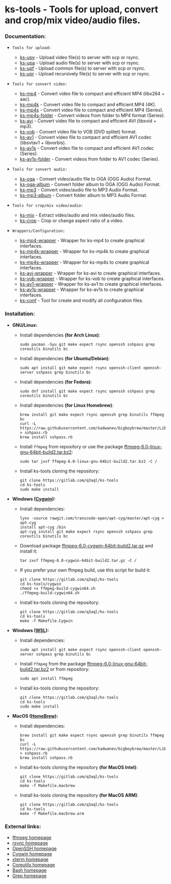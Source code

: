 ks-tools - Tools for upload, convert and crop/mix video/audio files.
====================================================================

### Documentation:
  * `Tools for upload:`

    * [ks-upv](doc/ks-upv.md) - Upload video file(s) to server with scp or rsync.
    * [ks-upa](doc/ks-upa.md) - Upload audio file(s) to server with scp or rsync.
    * [ks-upf](doc/ks-upf.md) - Upload common file(s) to server with scp or rsync.
    * [ks-upr](doc/ks-upr.md) - Upload recursively file(s) to server with scp or rsync.
  
  * `Tools for convert video:`

    * [ks-mp4](doc/ks-mp4.md) - Convert video file to compact and efficient MP4 (libx264 + aac).
    * [ks-mp4k](doc/ks-mp4k.md) - Convert video file to compact and efficient MP4 (4K).
    * [ks-mp4s](doc/ks-mp4s.md) - Convert video file to compact and efficient MP4 (Series).
    * [ks-mp4s-folder](doc/ks-mp4s-folder.md) - Convert videos from folder to MP4 format (Series).
    * [ks-avi](doc/ks-avi.md) - Convert video file to compact and efficient AVI (libxvid + mp3).
    * [ks-vob](doc/ks-vob.md) - Convert video file to VOB (DVD splitet) format.
    * [ks-av1](doc/ks-av1.md) - Convert video file to compact and efficient AV1 codec (libsvtav1 + libvorbis).
    * [ks-av1s](doc/ks-av1s.md) - Convert video file to compact and efficient AV1 codec (Series).
    * [ks-av1s-folder](doc/ks-av1s-folder.md) - Convert videos from folder to AV1 codec (Series).
  
  * `Tools for convert audio:`

    * [ks-oga](doc/ks-oga.md) - Convert video/audio file to OGA (OGG Audio) Format.
    * [ks-oga-album](doc/ks-oga-album.md) - Convert folder album to OGA (OGG Audio) Format.
    * [ks-mp3](doc/ks-mp3.md) - Convert video/audio file to MP3 Audio Format.
    * [ks-mp3-album](doc/ks-mp3-album.md) - Convert folder album to MP3 Audio Format.
  
  * `Tools for crop/mix video/audio:`

    * [ks-mix](doc/ks-mix.md) - Extract video/audio and mix video/audio files.
    * [ks-crop](doc/ks-crop.md) - Crop or change aspect ratio of a video.
  
  * `Wrappers/Configuration:`

    * [ks-mp4-wrapper](doc/ks-mp4-wrapper.md) - Wrapper for ks-mp4 to create graphical interfaces.
    * [ks-mp4k-wrapper](doc/ks-mp4k-wrapper.md) - Wrapper for ks-mp4k to create graphical interfaces.
    * [ks-mp4s-wrapper](doc/ks-mp4s-wrapper.md) - Wrapper for ks-mp4s to create graphical interfaces.
    * [ks-avi-wrapper](doc/ks-avi-wrapper.md) - Wrapper for ks-avi to create graphical interfaces.
    * [ks-vob-wrapper](doc/ks-vob-wrapper.md) - Wrapper for ks-vob to create graphical interfaces.
    * [ks-av1-wrapper](doc/ks-av1-wrapper.md) - Wrapper for ks-av1 to create graphical interfaces.
    * [ks-av1s-wrapper](doc/ks-av1s-wrapper.md) - Wrapper for ks-av1s to create graphical interfaces.
    * [ks-conf](doc/ks-conf.md) - Tool for create and modify all configuration files. 

### Installation:

  * **GNU/Linux:**
  
    * Install dependencies **(for Arch Linux)**:
    
          sudo pacman -Syu git make expect rsync openssh sshpass grep coreutils binutils bc

    * Install dependencies **(for Ubuntu/Debian)**:
    
          sudo apt install git make expect rsync openssh-client openssh-server sshpass grep binutils bc
      
    * Install dependencies **(for Fedora)**:
    
          sudo dnf install git make expect rsync openssh sshpass grep coreutils binutils bc

    * Install dependencies **(for Linux Homebrew)**:

          brew install git make expect rsync openssh grep binutils ffmpeg bc                                                                                                                                         
          curl -L https://raw.githubusercontent.com/kadwanev/bigboybrew/master/Library/Formula/sshpass.rb > sshpass.rb                                                                                               
          brew install sshpass.rb
  
    * Install `ffmpeg` from repository or use the package [ffmpeg-6.0-linux-gnu-64bit-build2.tar.bz2](https://drive.proton.me/urls/87E226C29C#mcuvbx0p6DLy):
    
          sudo tar jxvf ffmpeg-6.0-linux-gnu-64bit-build2.tar.bz2 -C /
      
    * Install ks-tools cloning the repository:
    
          git clone https://gitlab.com/q3aql/ks-tools
          cd ks-tools
          sudo make install

  * **Windows ([Cygwin](https://www.cygwin.com/)):**
  
    * Install dependencies:
    
          lynx -source rawgit.com/transcode-open/apt-cyg/master/apt-cyg > apt-cyg
          install apt-cyg /bin
          apt-cyg install git make expect rsync openssh sshpass grep coreutils binutils bc
      
    * Download package [ffmpeg-6.0-cygwin-64bit-build2.tar.gz](https://drive.proton.me/urls/87E226C29C#mcuvbx0p6DLy) and install it:
    
          tar zxvf ffmpeg-6.0-cygwin-64bit-build2.tar.gz -C /

    * If you prefer your own ffmpeg build, use this script for build it:

          git clone https://gitlab.com/q3aql/ks-tools
          cd ks-tools/cygwin
          chmod +x ffmpeg-build-cygwin64.sh
          ./ffmpeg-build-cygwin64.sh
  
    * Install ks-tools cloning the repository:

          git clone https://gitlab.com/q3aql/ks-tools
          cd ks-tools
          make -f Makefile.Cygwin
      
  * **Windows ([WSL](https://learn.microsoft.com/en-us/windows/wsl/install)):**
  
    * Install dependencies:
    
          sudo apt install git make expect rsync openssh-client openssh-server sshpass grep binutils bc
      
    * Install `ffmpeg` from the package [ffmpeg-6.0-linux-gnu-64bit-build2.tar.bz2](https://drive.proton.me/urls/87E226C29C#mcuvbx0p6DLy) or from repository:
    
          sudo apt install ffmpeg

    * Install ks-tools cloning the repository:
    
          git clone https://gitlab.com/q3aql/ks-tools
          cd ks-tools
          sudo make install
      
  * **MacOS ([HomeBrew](https://brew.sh/)):**
  
    * Install dependencies:
    
          brew install git make expect rsync openssh grep binutils ffmpeg bc
          curl -L https://raw.githubusercontent.com/kadwanev/bigboybrew/master/Library/Formula/sshpass.rb > sshpass.rb
          brew install sshpass.rb 
      
    * Install ks-tools cloning the repository **(for MacOS Intel)**:
    
          git clone https://gitlab.com/q3aql/ks-tools
          cd ks-tools
          make -f Makefile.macbrew

    * Install ks-tools cloning the repository **(for MacOS ARM)**:
    
          git clone https://gitlab.com/q3aql/ks-tools
          cd ks-tools
          make -f Makefile.macbrew.arm

### External links:

  * [ffmpeg homepage](http://ffmpeg.org/)
  * [rsync homepage](https://rsync.samba.org/)
  * [OpenSSH homepage](https://www.openssh.com/)
  * [Cygwin homepage](https://www.cygwin.com/)
  * [xterm homepage](https://invisible-island.net/xterm/)
  * [Coreutils homepage](https://www.gnu.org/software/coreutils/coreutils.html)
  * [Bash homepage](https://www.gnu.org/software/bash/)
  * [Grep homepage](https://www.gnu.org/software/grep/)
  


